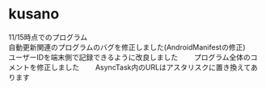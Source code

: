 kusano
======

11/15時点でのプログラム   
自動更新関連のプログラムのバグを修正しました(AndroidManifestの修正)　　
ユーザーIDを端末側で記録できるように改良しました　　
プログラム全体のコメントを修正しました　　
AsyncTask内のURLはアスタリスクに置き換えてあります　

